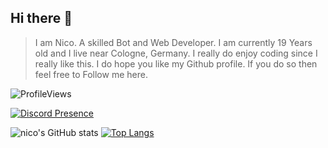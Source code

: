 ## Hi there 👋


> I am Nico. A skilled Bot and Web Developer. I am currently 19 Years old and I live near Cologne, Germany. I really do enjoy coding since I really like this.
> I do hope you like my Github profile. If you do so then feel free to Follow me here.

![ProfileViews](https://komarev.com/ghpvc/?username=nico264dev&color=red&style=flat&base=150&abbreviated=true&label=PROFILE+VIEWS)

[![Discord Presence](https://lanyard.cnrad.dev/api/401649323655430144?idleMessage=No%20Infos%20for%20Activity%20atm)](https://discord.com/users/401649323655430144)

![nico's GitHub stats](https://github-readme-stats.vercel.app/api?username=nico264dev&show_icons=true&theme=dark)
[![Top Langs](https://github-readme-stats.vercel.app/api/top-langs/?username=nico264dev&layout=donut)](https://github.com/nico264dev/github-readme-stats)
<!--
**nico264dev/nico264dev** is a ✨ _special_ ✨ repository because its `README.md` (this file) appears on your GitHub profile.

Here are some ideas to get you started:

- 🔭 I’m currently working on ...
- 🌱 I’m currently learning ...
- 👯 I’m looking to collaborate on ...
- 🤔 I’m looking for help with ...
- 💬 Ask me about ...
- 📫 How to reach me: ...
- 😄 Pronouns: ...
- ⚡ Fun fact: ...
-->
